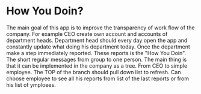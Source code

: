 # How You Doin?
The main goal of this app is to improve the transparency of work flow of the company.
For example CEO create own account and accounts of department heads. Department head 
should every day open the app and constantly update what doing his department today. 
Once the department make a step immediately reported. These reports is the "How You Doin". 
The short regular messages from group to one person. 
The main thing is that it can be implemented in the company as a tree. From CEO to simple
employee.
The TOP of the branch should pull down list to refresh. Can choose employee to see all his
reports from list of the last reports or from his list of ymploees.

